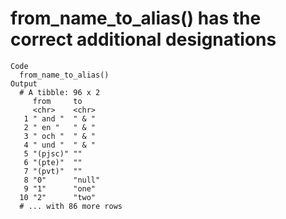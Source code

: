 # from_name_to_alias() has the correct additional designations

    Code
      from_name_to_alias()
    Output
      # A tibble: 96 x 2
         from     to    
         <chr>    <chr> 
       1 " and "  " & " 
       2 " en "   " & " 
       3 " och "  " & " 
       4 " und "  " & " 
       5 "(pjsc)" ""    
       6 "(pte)"  ""    
       7 "(pvt)"  ""    
       8 "0"      "null"
       9 "1"      "one" 
      10 "2"      "two" 
      # ... with 86 more rows

